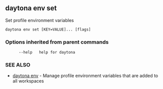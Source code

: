 ## daytona env set

Set profile environment variables

```
daytona env set [KEY=VALUE]... [flags]
```

### Options inherited from parent commands

```
      --help   help for daytona
```

### SEE ALSO

* [daytona env](daytona_env.md)	 - Manage profile environment variables that are added to all workspaces

